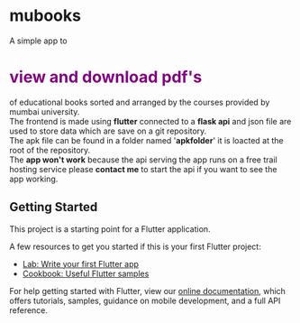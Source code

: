 # mubooks

A simple app to <h1 style="color:purple;">**view and download pdf's**</h1> of educational books sorted and arranged by the courses provided by mumbai university.  
The frontend is made using **flutter** connected to a **flask api** and json file are used to store data which are save on a git repository.  
The apk file can be found in a folder named '**apkfolder**' it is loacted at the root of the repository.  
The **app won't work** because the api serving the app runs on a free trail hosting service please **contact me** to start the api if you want to see the app working.  


## Getting Started

This project is a starting point for a Flutter application.

A few resources to get you started if this is your first Flutter project:

- [Lab: Write your first Flutter app](https://flutter.dev/docs/get-started/codelab)
- [Cookbook: Useful Flutter samples](https://flutter.dev/docs/cookbook)

For help getting started with Flutter, view our
[online documentation](https://flutter.dev/docs), which offers tutorials,
samples, guidance on mobile development, and a full API reference.
